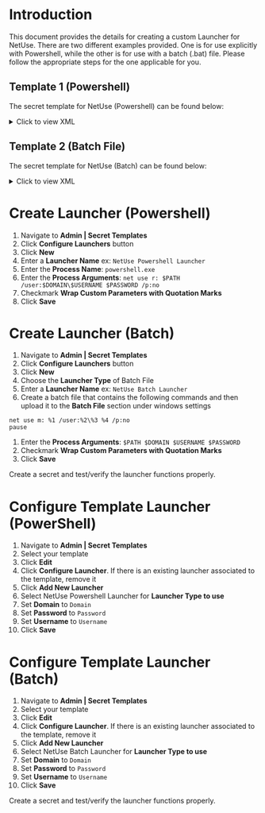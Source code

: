 # Introduction

This document provides the details for creating a custom Launcher for NetUse. There are two different examples provided. One is for use explicitly with Powershell, while the other is for use with a batch (.bat) file.  Please follow the appropriate steps for the one applicable for you. 

## Template 1 (Powershell)

The secret template for NetUse (Powershell) can be found below:

<details>
  <summary>Click to view XML </summary>

```xml
<?xml version="1.0" encoding="utf-16"?>
<secrettype xmlns:xsd="http://www.w3.org/2001/XMLSchema" xmlns:xsi="http://www.w3.org/2001/XMLSchema-instance">
  <name>NetUse Template</name>
  <active>true</active>
  <fields>
    <field isexpirationfield="false">
      <displayname>Domain</displayname>
      <description>The Server or Location of the Active Directory Domain.</description>
      <name>Domain</name>
      <mustencrypt>true</mustencrypt>
      <isurl>false</isurl>
      <ispassword>false</ispassword>
      <isnotes>false</isnotes>
      <isfile>false</isfile>
      <passwordcharacterset />
      <passwordlength>12</passwordlength>
      <historylength>2147483647</historylength>
      <isindexable>true</isindexable>
      <editablepermission>2</editablepermission>
      <required>false</required>
      <fieldslugname>domain</fieldslugname>
      <hideonview>false</hideonview>
    </field>
    <field isexpirationfield="false">
      <displayname>Username</displayname>
      <description>The Domain Username.</description>
      <name>Username</name>
      <mustencrypt>true</mustencrypt>
      <isurl>false</isurl>
      <ispassword>false</ispassword>
      <isnotes>false</isnotes>
      <isfile>false</isfile>
      <passwordcharacterset />
      <passwordlength>12</passwordlength>
      <historylength>2147483647</historylength>
      <isindexable>true</isindexable>
      <editablepermission>2</editablepermission>
      <required>true</required>
      <fieldslugname>username</fieldslugname>
      <hideonview>false</hideonview>
    </field>
    <field isexpirationfield="true">
      <displayname>Password</displayname>
      <description>The password of the Domain User.</description>
      <name>Password</name>
      <mustencrypt>true</mustencrypt>
      <isurl>false</isurl>
      <ispassword>true</ispassword>
      <isnotes>false</isnotes>
      <isfile>false</isfile>
      <passwordcharacterset />
      <passwordlength>12</passwordlength>
      <historylength>2147483647</historylength>
      <isindexable>false</isindexable>
      <editablepermission>2</editablepermission>
      <required>true</required>
      <fieldslugname>password</fieldslugname>
      <hideonview>false</hideonview>
    </field>
    <field isexpirationfield="false">
      <displayname>Notes</displayname>
      <description>Any additional notes.</description>
      <name>Notes</name>
      <mustencrypt>true</mustencrypt>
      <isurl>false</isurl>
      <ispassword>false</ispassword>
      <isnotes>true</isnotes>
      <isfile>false</isfile>
      <passwordcharacterset />
      <passwordlength>12</passwordlength>
      <historylength>2147483647</historylength>
      <isindexable>true</isindexable>
      <editablepermission>2</editablepermission>
      <required>false</required>
      <fieldslugname>notes</fieldslugname>
      <hideonview>false</hideonview>
    </field>
    <field isexpirationfield="false">
      <displayname>PATH</displayname>
      <description>Path of Network Share</description>
      <name>PATH</name>
      <mustencrypt>true</mustencrypt>
      <isurl>false</isurl>
      <ispassword>false</ispassword>
      <isnotes>false</isnotes>
      <isfile>false</isfile>
      <passwordcharacterset />
      <passwordlength>-1</passwordlength>
      <historylength>2147483647</historylength>
      <isindexable>false</isindexable>
      <editablepermission>2</editablepermission>
      <required>false</required>
      <fieldslugname>path</fieldslugname>
      <hideonview>false</hideonview>
    </field>
  </fields>
  <descriptions />
  <expirationdays>30</expirationdays>
  <secretnamehistorylength>0</secretnamehistorylength>
  <imageclass>fa-sitemap</imageclass>
  <onetimepasswordenabled xsi:nil="true" />
  <onetimepasswordcodelength xsi:nil="true" />
  <onetimepassworddurationseconds xsi:nil="true" />
  <onetimepasswordhashmode xsi:nil="true" />
  <validatepasswordrequirementsoncreate>false</validatepasswordrequirementsoncreate>
  <validatepasswordrequirementsonedit>false</validatepasswordrequirementsonedit>
  <permissions />
</secrettype>
```
</details>

## Template 2 (Batch File)

The secret template for NetUse (Batch) can be found below:

<details>
  <summary>Click to view XML </summary>

```xml
<?xml version="1.0" encoding="utf-16"?>
<secrettype xmlns:xsd="http://www.w3.org/2001/XMLSchema" xmlns:xsi="http://www.w3.org/2001/XMLSchema-instance">
  <name>NetUse Bat Template</name>
  <active>true</active>
  <fields>
    <field isexpirationfield="false">
      <displayname>Domain</displayname>
      <description>The Server or Location of the Active Directory Domain.</description>
      <name>Domain</name>
      <mustencrypt>true</mustencrypt>
      <isurl>false</isurl>
      <ispassword>false</ispassword>
      <isnotes>false</isnotes>
      <isfile>false</isfile>
      <passwordcharacterset />
      <passwordlength>12</passwordlength>
      <historylength>2147483647</historylength>
      <isindexable>true</isindexable>
      <editablepermission>2</editablepermission>
      <required>false</required>
      <fieldslugname>domain</fieldslugname>
      <hideonview>false</hideonview>
    </field>
    <field isexpirationfield="false">
      <displayname>Username</displayname>
      <description>The Domain Username.</description>
      <name>Username</name>
      <mustencrypt>true</mustencrypt>
      <isurl>false</isurl>
      <ispassword>false</ispassword>
      <isnotes>false</isnotes>
      <isfile>false</isfile>
      <passwordcharacterset />
      <passwordlength>12</passwordlength>
      <historylength>2147483647</historylength>
      <isindexable>true</isindexable>
      <editablepermission>2</editablepermission>
      <required>true</required>
      <fieldslugname>username</fieldslugname>
      <hideonview>false</hideonview>
    </field>
    <field isexpirationfield="true">
      <displayname>Password</displayname>
      <description>The password of the Domain User.</description>
      <name>Password</name>
      <mustencrypt>true</mustencrypt>
      <isurl>false</isurl>
      <ispassword>true</ispassword>
      <isnotes>false</isnotes>
      <isfile>false</isfile>
      <passwordcharacterset />
      <passwordlength>12</passwordlength>
      <historylength>2147483647</historylength>
      <isindexable>false</isindexable>
      <editablepermission>2</editablepermission>
      <required>true</required>
      <fieldslugname>password</fieldslugname>
      <hideonview>false</hideonview>
    </field>
    <field isexpirationfield="false">
      <displayname>Notes</displayname>
      <description>Any additional notes.</description>
      <name>Notes</name>
      <mustencrypt>true</mustencrypt>
      <isurl>false</isurl>
      <ispassword>false</ispassword>
      <isnotes>true</isnotes>
      <isfile>false</isfile>
      <passwordcharacterset />
      <passwordlength>12</passwordlength>
      <historylength>2147483647</historylength>
      <isindexable>true</isindexable>
      <editablepermission>2</editablepermission>
      <required>false</required>
      <fieldslugname>notes</fieldslugname>
      <hideonview>false</hideonview>
    </field>
    <field isexpirationfield="false">
      <displayname>PATH</displayname>
      <description>Path of Network Share</description>
      <name>PATH</name>
      <mustencrypt>true</mustencrypt>
      <isurl>false</isurl>
      <ispassword>false</ispassword>
      <isnotes>false</isnotes>
      <isfile>false</isfile>
      <passwordcharacterset />
      <passwordlength>-1</passwordlength>
      <historylength>2147483647</historylength>
      <isindexable>false</isindexable>
      <editablepermission>2</editablepermission>
      <required>false</required>
      <fieldslugname>path</fieldslugname>
      <hideonview>false</hideonview>
    </field>
  </fields>
  <descriptions />
  <expirationdays>30</expirationdays>
  <secretnamehistorylength>0</secretnamehistorylength>
  <imageclass>fa-sitemap</imageclass>
  <onetimepasswordenabled xsi:nil="true" />
  <onetimepasswordcodelength xsi:nil="true" />
  <onetimepassworddurationseconds xsi:nil="true" />
  <onetimepasswordhashmode xsi:nil="true" />
  <validatepasswordrequirementsoncreate>false</validatepasswordrequirementsoncreate>
  <validatepasswordrequirementsonedit>false</validatepasswordrequirementsonedit>
  <permissions />
</secrettype>
```
</details>

# Create Launcher (Powershell)

1. Navigate to **Admin | Secret Templates**
1. Click **Configure Launchers** button
1. Click **New**
1. Enter a **Launcher Name** ex: `NetUse Powershell Launcher`
1. Enter the **Process Name**: `powershell.exe`
1. Enter the **Process Arguments**: `net use r: $PATH /user:$DOMAIN\$USERNAME $PASSWORD /p:no`
1. Checkmark **Wrap Custom Parameters with Quotation Marks**
1. Click **Save**

# Create Launcher (Batch)

1. Navigate to **Admin | Secret Templates**
1. Click **Configure Launchers** button
1. Click **New**
1. Choose the **Launcher Type** of Batch File 
1. Enter a **Launcher Name** ex: `NetUse Batch Launcher`
1. Create a batch file that contains the following commands and then upload it to the **Batch File** section under windows settings

  ```console
  net use m: %1 /user:%2\%3 %4 /p:no
  pause
  ```
1. Enter the **Process Arguments**: `$PATH $DOMAIN $USERNAME $PASSWORD`
1. Checkmark **Wrap Custom Parameters with Quotation Marks**
1. Click **Save**

Create a secret and test/verify the launcher functions properly. 

# Configure Template Launcher (PowerShell) 

1. Navigate to **Admin | Secret Templates**
1. Select your template
1. Click **Edit**
1. Click **Configure Launcher**. If there is an existing launcher associated to the template, remove it
1. Click **Add New Launcher**
1. Select NetUse Powershell Launcher for **Launcher Type to use**
1. Set **Domain** to `Domain`
1. Set **Password** to `Password`
1. Set **Username** to `Username`
1. Click **Save**

# Configure Template Launcher (Batch) 

1. Navigate to **Admin | Secret Templates**
1. Select your template
1. Click **Edit**
1. Click **Configure Launcher**. If there is an existing launcher associated to the template, remove it
1. Click **Add New Launcher**
1. Select NetUse Batch Launcher for **Launcher Type to use**
1. Set **Domain** to `Domain`
1. Set **Password** to `Password`
1. Set **Username** to `Username`
1. Click **Save**

Create a secret and test/verify the launcher functions properly. 
